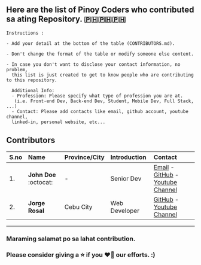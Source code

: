 ## Here are the list of Pinoy Coders who contributed sa ating Repository. :philippines::philippines::philippines:

```
Instructions :

- Add your detail at the bottom of the table (CONTRIBUTORS.md).

- Don't change the format of the table or modify someone else content.

- In case you don't want to disclose your contact information, no problem,
  this list is just created to get to know people who are contributing to this repository.
  
  Additional Info:
  - Profession: Please specify what type of profession you are at.
   (i.e. Front-end Dev, Back-end Dev, Student, Mobile Dev, Full Stack, ...)
  - Contact: Please add contacts like email, github account, youtube channel,
  linked-in, personal website, etc...
```


## Contributors


| S.no | Name | Province/City | Introduction | Contact |
|------|:--------|:---------|:--------------|:------------|
| 1. | **John Doe** :octocat:| -|Senior Dev | [Email](johndoe@gmail.com) - [GitHub](https://github.com/johndoe) - [Youtube Channel](youtube.com/johndoe)| 
| 2. | **Jorge Rosal** | Cebu City | Web Developer | [GitHub](https://github.com/jorgerosal) - [Youtube Channel](https://www.youtube.com/channel/UCzuOQurgDZCdHUFBwL6Oexg) |

---

###  Maraming salamat po sa lahat contribution. 

### Please consider giving a :star: if you :heart::yellow_heart: our efforts. :)
